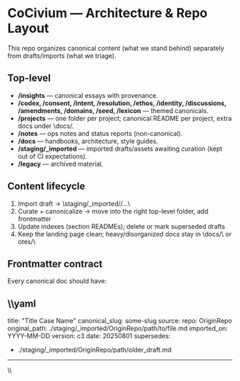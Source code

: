 # CoCivium — Architecture & Repo Layout

This repo organizes canonical content (what we stand behind) separately from drafts/imports (what we triage).

## Top-level
- **/insights** — canonical essays with provenance.
- **/codex, /consent, /intent, /resolution, /ethos, /identity, /discussions, /amendments, /domains, /seed, /lexicon** — themed canonicals.
- **/projects** — one folder per project; canonical README per project, extra docs under \docs/\.
- **/notes** — ops notes and status reports (non-canonical).
- **/docs** — handbooks, architecture, style guides.
- **/staging/_imported** — imported drafts/assets awaiting curation (kept out of CI expectations).
- **/legacy** — archived material.

## Content lifecycle
1) Import draft → \staging/_imported/<repo>/...\
2) Curate + canonicalize → move into the right top-level folder, add frontmatter
3) Update indexes (section READMEs); delete or mark superseded drafts
4) Keep the landing page clean; heavy/disorganized docs stay in \docs/\ or \
otes/\

## Frontmatter contract
Every canonical doc should have:

\\\yaml
---
title: "Title Case Name"
canonical_slug: some-slug
source:
  repo: OriginRepo
  original_path: ./staging/_imported/OriginRepo/path/to/file.md
  imported_on: YYYY-MM-DD
  version: c3
  date: 20250801
supersedes:
  - ./staging/_imported/OriginRepo/path/older_draft.md
---
\\\

